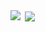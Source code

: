 <img align="left" src="https://github-readme-stats-self-zeta.vercel.app/api?username=tbareich&show_icons=true&theme=dracula&count_private=true&include_all_commits=true"/>
&nbsp;<img align="center" src="https://github-readme-stats-self-zeta.vercel.app/api/top-langs?username=tbareich&layout=compact&theme=dracula&count_private=true&show_icons=true"/>

